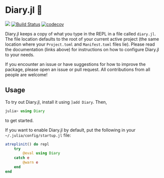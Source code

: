 # Diary.jl 📔

[![](https://img.shields.io/badge/docs-dev-blue.svg)](https://dalum.github.io/Diary.jl/dev)
[![Build Status](https://travis-ci.org/dalum/Diary.jl.svg?branch=master)](https://travis-ci.org/dalum/Diary.jl)
[![codecov](https://codecov.io/gh/dalum/Diary.jl/branch/master/graph/badge.svg)](https://codecov.io/gh/dalum/Diary.jl)

Diary.jl keeps a copy of what you type in the REPL in a file called `diary.jl`.  The file location defaults to the root of your current active project (the same location where your `Project.toml` and `Manifest.toml` files lie).  Please read the documentation (links above) for instructions on how to configure Diary.jl to your needs.

If you encounter an issue or have suggestions for how to improve the package, please open an issue or pull request.  All contributions from all people are welcome!

## Usage

To try out Diary.jl, install it using `]add Diary`. Then,
```julia
julia> using Diary
```
to get started.

If you want to enable Diary.jl by default, put the following in your `~/.julia/config/startup.jl` file:
```julia
atreplinit() do repl
    try
        @eval using Diary
    catch e
        @warn e
    end
end
```
